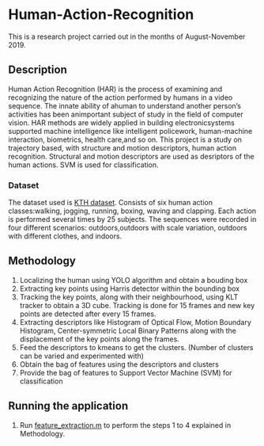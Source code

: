 # Human-Action-Recognition
This is a research project carried out in the months of August-November 2019.

## Description
Human   Action   Recognition   (HAR)   is   the   process   of examining and recognizing the nature of the action performed by  humans  in  a  video  sequence.  The  innate  ability  of  ahuman  to  understand  another  person’s  activities  has  been  animportant  subject  of  study  in  the  field  of  computer  vision. HAR   methods   are   widely   applied   in   building   electronicsystems supported machine intelligence like intelligent policework,  human-machine  interaction,  biometrics,  health  care,and so on.
This project is a study on trajectory based, with structure and motion descriptors, human action recognition. Structural and motion descriptors are used as desriptors of the human actions. SVM is used for classification.



### Dataset
The dataset used is [KTH dataset](http://www.nada.kth.se/cvap/actions/).
Consists of six human action classes:walking, jogging, running, boxing, waving and clapping. Each action  is  performed  several  times  by  25  subjects.  The  sequences  were  recorded  in  four  different  scenarios:  outdoors,outdoors with scale variation, outdoors with different clothes, and  indoors.

## Methodology
1. Localizing the human using YOLO algorithm and obtain a bouding box
2. Extracting key points using Harris detector within the bounding box
3. Tracking the key points, along with their neighbourhood, using KLT tracker to obtain a 3D cube. Tracking is done for 15 frames and new key points are detected after every 15 frames.
4. Extracting descriptors like Histogram of Optical Flow, Motion Boundary Histogram, Center-symmetric Local Binary Patterns along with the displacement of the key points along the frames.
5. Feed the descriptors to kmeans to get the clusters. (Number of clusters can be varied and experimented with)
6. Obtain the bag of features using the descriptors and clusters
7. Provide the bag of features to Support Vector Machine (SVM) for classification

## Running the application
1. Run [feature_extraction.m](https://github.com/Shivmohith/Human-Action-Recognition/blob/master/Codes/feature_extraction.m) to perform the steps 1 to 4 explained in Methodology.